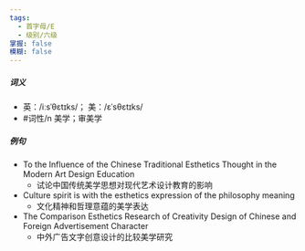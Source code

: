 ```yaml
---
tags:
  - 首字母/E
  - 级别/六级
掌握: false
模糊: false
---
```

##### 词义
- 英：/iːsˈθɛtɪks/； 美：/ɛˈsθɛtɪks/
- #词性/n  美学；审美学
##### 例句
- To the Influence of the Chinese Traditional Esthetics Thought in the Modern Art Design Education
	- 试论中国传统美学思想对现代艺术设计教育的影响
- Culture spirit is with the esthetics expression of the philosophy meaning
	- 文化精神和哲理意蕴的美学表达
- The Comparison Esthetics Research of Creativity Design of Chinese and Foreign Advertisement Character
	- 中外广告文字创意设计的比较美学研究
